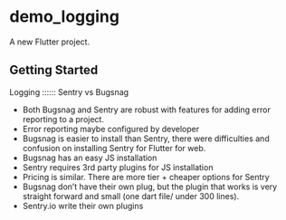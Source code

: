 # demo_logging

A new Flutter project.

## Getting Started

Logging :::::: Sentry vs Bugsnag

* Both Bugsnag and Sentry are robust with features for adding error reporting to a project. 
* Error reporting maybe configured by developer
* Bugsnag is easier to install than Sentry, there were difficulties and confusion on installing Sentry for Flutter for web. 
* Bugsnag has an easy JS installation
* Sentry requires 3rd party plugins for JS installation 
* Pricing is similar. There are more tier + cheaper options for Sentry
* Bugsnag don’t have their own plug, but the plugin that works is very straight forward and small (one dart file/  under 300 lines).
* Sentry.io write their own plugins

